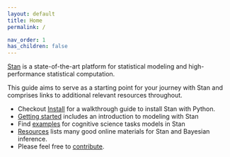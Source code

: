 ```yaml
---
layout: default
title: Home
permalink: /

nav_order: 1
has_children: false
---
```


[Stan](https://mc-stan.org/) is a state-of-the-art platform for statistical modeling and high-performance statistical computation.

This guide aims to serve as a starting point for your journey with Stan and comprises links to additional relevant resources throughout.

- Checkout [Install](/docs/install) for a walkthrough guide to install Stan with Python.
- [Getting started](/docs/getting_started/) includes an introduction to modeling with Stan
- Find [examples](/docs/examples) for cognitive science tasks models in Stan
- [Resources](/docs/resources) lists many good online materials for Stan and Bayesian inference.  
- Please feel free to [contribute](/docs/contribute).
